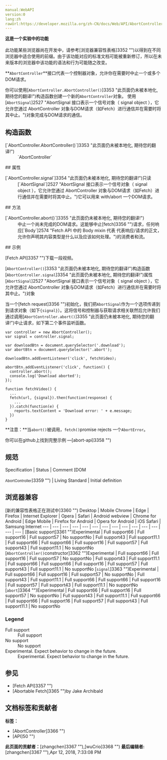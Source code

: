 ```yaml
---
manual:WebAPI
version:0
lang:zh
rawUrl:https://developer.mozilla.org/zh-CN/docs/Web/API/AbortController
---
```






**这是一个实验中的功能**<br></br>此功能某些浏览器尚在开发中，请参考[浏览器兼容性表格]3352 "")以得到在不同浏览器中适合使用的前缀。由于该功能对应的标准文档可能被重新修订，所以在未来版本的浏览器中该功能的语法和行为可能随之改变。





**`AbortController`**接口代表一个控制器对象，允许你在需要时中止一个或多个DOM请求。



你可以使用[`AbortController.AbortController()`]3353 "此页面仍未被本地化, 期待您的翻译!")构造函数创建一个新的`AbortController`对象。 使用[`AbortSignal`]2527 "AbortSignal 接口表示一个信号对象（ signal object ），它允许您通过 AbortController 对象与DOM请求（如Fetch）进行通信并在需要时将其中止。")对象完成与DOM请求的通信。


## 构造函数<a name="构造函数"></a>
<dl><dt>[`AbortController.AbortController()`]3353 "此页面仍未被本地化, 期待您的翻译!")</dt><dd>`AbortController`</dd></dl>
## 属性<a name="属性"></a>
<dl><dt>[`AbortController.signal`]3354 "此页面仍未被本地化, 期待您的翻译!")只读</dt><dd>[`AbortSignal`]2527 "AbortSignal 接口表示一个信号对象（ signal object ），它允许您通过 AbortController 对象与DOM请求（如Fetch）进行通信并在需要时将其中止。")它可以用来 with/abort 一个DOM请求。</dd></dl>
## 方法<a name="方法"></a>
<dl><dt>[`AbortController.abort()`]3355 "此页面仍未被本地化, 期待您的翻译!")</dt><dd>中止一个尚未完成的DOM请求。这能够中止[fetch]3356 "")请求，任何响应[`Body`]2574 "Fetch API 中的 Body mixin 代表 代表响应/请求的正文，允许你声明其内容类型是什么以及应该如何处理。")的消费者和流。</dd></dl>
## 示例<a name="示例"></a>


[Fetch API]3357 "")下载一段视频。



[`AbortController()`]3353 "此页面仍未被本地化, 期待您的翻译!")构造函数[`AbortController.signal`]3354 "此页面仍未被本地化, 期待您的翻译!")属性[`AbortSignal`]2527 "AbortSignal 接口表示一个信号对象（ signal object ），它允许您通过 AbortController 对象与DOM请求（如Fetch）进行通信并在需要时将其中止。")对象



当一个[fetch request]3356 "")初始化，我们把`AbortSignal`作为一个选项传递到到请求对象（如下`{signal}`）。这将信号和控制器与获取请求相关联然后允许我们通过调用[`AbortController.abort()`]3355 "此页面仍未被本地化, 期待您的翻译!")中止请求，如下第二个事件监听函数。


```
var controller = new AbortController();
var signal = controller.signal;

var downloadBtn = document.querySelector('.download');
var abortBtn = document.querySelector('.abort');

downloadBtn.addEventListener('click', fetchVideo);

abortBtn.addEventListener('click', function() {
  controller.abort();
  console.log('Download aborted');
});

function fetchVideo() {
  ...
  fetch(url, {signal}).then(function(response) {
    ...
  }).catch(function(e) {
    reports.textContent = 'Download error: ' + e.message;
  })
}
```


**注意：**当`abort()`被调用，`fetch()`promise rejects 一个`AbortError`。




你可以在github上找到完整示例 —[abort-api]3358 "")


## 规范<a name="规范"></a>
Specification | Status | Comment 
[DOM<br></br><small>AbortController</small>]3359 "") | Living Standard | Initial definition 


## 浏览器兼容<a name="浏览器兼容"></a>
[新的兼容性表格正在测试中<i></i>]3360 "")
<abbr>Desktop<i></i></abbr> | <abbr>Mobile<i></i></abbr> 
<abbr>Chrome<i></i></abbr> | <abbr>Edge<i></i></abbr> | <abbr>Firefox<i></i></abbr> | <abbr>Internet Explorer<i></i></abbr> | <abbr>Opera<i></i></abbr> | <abbr>Safari<i></i></abbr> | <abbr>Android webview<i></i></abbr> | <abbr>Chrome for Android<i></i></abbr> | <abbr>Edge Mobile<i></i></abbr> | <abbr>Firefox for Android<i></i></abbr> | <abbr>Opera for Android<i></i></abbr> | <abbr>iOS Safari<i></i></abbr> | <abbr>Samsung Internet<i></i></abbr> 
 ---  |  ---  |  ---  |  ---  |  ---  |  ---  |  ---  |  ---  |  ---  |  ---  |  ---  |  ---  |  ---  |  ---  | 
[Basic support]3361 "")<abbr>Experimental<i></i></abbr> | <abbr>Full support</abbr>66 | <abbr>Full support</abbr>16 | <abbr>Full support</abbr>57 | <abbr>No support</abbr>No | <abbr>Full support</abbr>43 | <abbr>Full support</abbr>11.1 | <abbr>Full support</abbr>66 | <abbr>Full support</abbr>66 | <abbr>Full support</abbr>16 | <abbr>Full support</abbr>57 | <abbr>Full support</abbr>43 | <abbr>Full support</abbr>11.1 | <abbr>No support</abbr>No 
[`AbortController()`constructor]3362 "")<abbr>Experimental<i></i></abbr> | <abbr>Full support</abbr>66 | <abbr>Full support</abbr>16 | <abbr>Full support</abbr>57 | <abbr>No support</abbr>No | <abbr>Full support</abbr>43 | <abbr>Full support</abbr>11.1 | <abbr>Full support</abbr>66 | <abbr>Full support</abbr>66 | <abbr>Full support</abbr>16 | <abbr>Full support</abbr>57 | <abbr>Full support</abbr>43 | <abbr>Full support</abbr>11.1 | <abbr>No support</abbr>No 
[`signal`]3363 "")<abbr>Experimental<i></i></abbr> | <abbr>Full support</abbr>66 | <abbr>Full support</abbr>16 | <abbr>Full support</abbr>57 | <abbr>No support</abbr>No | <abbr>Full support</abbr>43 | <abbr>Full support</abbr>11.1 | <abbr>Full support</abbr>66 | <abbr>Full support</abbr>66 | <abbr>Full support</abbr>16 | <abbr>Full support</abbr>57 | <abbr>Full support</abbr>43 | <abbr>Full support</abbr>11.1 | <abbr>No support</abbr>No 
[`abort`]3364 "")<abbr>Experimental<i></i></abbr> | <abbr>Full support</abbr>66 | <abbr>Full support</abbr>16 | <abbr>Full support</abbr>57 | <abbr>No support</abbr>No | <abbr>Full support</abbr>43 | <abbr>Full support</abbr>11.1 | <abbr>Full support</abbr>66 | <abbr>Full support</abbr>66 | <abbr>Full support</abbr>16 | <abbr>Full support</abbr>57 | <abbr>Full support</abbr>43 | <abbr>Full support</abbr>11.1 | <abbr>No support</abbr>No 


### Legend<a name="Legend"></a>
<dl><dt><abbr>Full support</abbr></dt><dd>Full support</dd><dt><abbr>No support</abbr></dt><dd>No support</dd><dt><abbr>Experimental. Expect behavior to change in the future.<i></i></abbr></dt><dd>Experimental. Expect behavior to change in the future.</dd></dl>

## 参见<a name="参见"></a>

* [Fetch API]3357 "")
* [Abortable Fetch]3365 "")by Jake Archibald



## 文档标签和贡献者
**标签：**
* [AbortController]3366 "")
* [API]50 "")

**此页面的贡献者：**[zhangchen]3367 ""),[wuCrio]3368 "")
**最后编辑者:**[zhangchen]3367 ""),<time>Apr 12, 2018, 7:33:08 PM</time>


